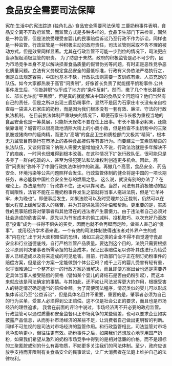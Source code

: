 # 食品安全需要司法保障

宪在:生活中的宪法踪迹 (独角扎丛)
食品安全需要司法保障
三鹿奶粉事件表明，食品安全离不开政府监管，而监管方式是多种多样的。食品卫生部门下来检查，固然是一种监管，但是法院受理受害婴儿的民事赔偿诉讼乃至行政不作为诉讼，同样也是一种监管。行政监管是一种积极主动的政府责任，司法监管则采取不告不理的被动方式，但是效果同样显著。尤其在行政监管不可能一步到位的情况下，司法更应当承担起消极监管的职责。
为了防患于未然，政府的积极监管是必不可少的，因为市场竞争本身不足以解决损害食品质量的假冒伪劣等问题，有时正是恶性竞争恶化质量问题。立法有义务规定食品安全的最低标准，行政有义务依法严格执行之，但是立法规定容易，中国也基本不缺，行政执法则需要一支训练有素、人员充足的队伍。如今大家都热衷于高官“问责制”，好像首长负责了就能摆平奶粉事件.公共事件发生后，“引咎辞职”似乎成了地方的“条件反射”。然而，撤了几个市长甚至省长、部长也许能“平民愤”，但是真的就能解决中国的食品安全问题吗？他们当然有自己的责任，但是之所以出现三鹿奶粉事件，显然不是因为石家庄市长没有亲自检查每一袋进入石家庄的奶粉，而是因为我们根本没有一套有效、廉洁、守法的行政执法机制。
在目前执法体制严重缺失的情况下，即便石家庄市长极为重视当地的食品安全也是一筹莫展，只能祈天保佑不要在任上出事。市长不能事必躬亲，还能依靠谁呢？城管可以很高效地清除大街上的小商小贩，但是检查不出奶粉中的三聚氰胺或猪肉中的瘦肉精，而更为“高端”的食品卫生和质检部门又极其“精简”，根本无力监管目前横行在市场上的各种食品掺假等有害行为。而要建立一支素质精良的执法队伍，又谈何容易？纳税人需要大量增加投入不说，行政法治就是多年解决不了的痼疾，一时间也很难得到根本改善。在这种情况下扩张行政队伍，很可能只是多养了一群白吃饭的人，甚至为侵犯宪法和法律权利创造更多机会。因此，高官“问责制”弥补不了中国行政执法体制中的疏漏。再撤几个高官，食品安全、药品安全、环境污染等公共问题照样会发生。行政监管体制的健全将是中国的一项长期任务，未必能救中国社会安全生存的燃眉之急。
这么说，就没有别的办法了？在理论上，办法是有的：行政靠不住，还可以靠司法。当然，司法有其消极被动的固有局限性，法官不能在三鹿奶粉事件发生之前就将当事人拖进法院，但是“亡羊补牢，未为晚也”。即便事后发生，如果法院可以及时受理并公正裁判，仍然可以在很大程度上缓解受害人的痛苦，并为其提供急需的补偿和帮助。更重要的是，实质性的民事赔偿将对肇事者和其他潜在的违法者产生震慑力。由于违法者自己必须对社会造成的危害买单，原先以为节省成本的偷工减料、投机取巧、以次充好乃至故意“投毒”成为一桩得不偿失的买卖，因而也就不会再铤而走险，做害人害己的“傻事”。
或用经济学术语来说，一个有效的司法体制使得违法者对外界产生的成本“内在化”.出于对大面积赔偿的恐惧，诸如三鹿之类的企业不得不自觉遵守食品安全和行业道德底线，自行严格监管产品质量。要达到这个目的，法院只需要根据公平原则判决肇事者所需承担的社会成本，保证民事赔偿足以弥补其违法行为给受害人已经造成以及将来造成的可见危害。目前，行政部门似乎正在制订奶粉事件的赔偿方案，但是这个方案一定能做到个体公正吗？成千上万的婴儿受害有轻有重，似乎很难通过一个整齐划一的行政方案适当解决，而且即便方案出台也还是需要界定具体当事人接受赔偿的资格（譬如某个婴儿的肾结石是否由奶粉引起），而这本来就应该是司法确定的事情。与其如此，还不如让司法发挥更大的作用，根据受害人的特定情况确定适当的赔偿金额。为了简便司法程序，情况类似的婴儿可以形成集体诉讼乃至“公益诉讼”，但是具体名目并不重要，重要的是，肇事者必须为自己的行为买单，受害人必须得到公正赔偿。这不仅是社会公正的要求，而且也是市场经济的理性追求。
我曾在前面的评论中说过，市场经济离不开必要的政府监管。行政监管可以通过质量和安全监督纠正市场竞争的某些偏差，也可以要求企业如实披露产品信息，从而弥补市场经济的某些不足，让消费者自己做出更明智的判断。同样不可忽视的是司法对市场经济的监管作用。和行政监管相比，司法监管对市场竞争影响更小，但往往更有效。奶粉事件之后，如果我们还想放心地享用国产奶粉，如果我们希望从激烈的奶粉市场竞争中得到的是相对低廉的价格，而不是超标的三聚氰胺或别的什么有毒物质，不妨更多关注我们的司法体制。至少，政府应该放手支持而非限制有关食品安全的民事诉讼，让广大消费者在法庭上维护自己的法律权利。